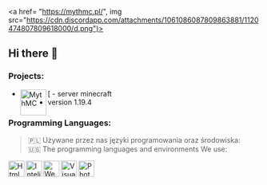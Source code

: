 
<a href= "https://mythmc.pl/", img src="https://cdn.discordapp.com/attachments/1061086087809863881/1120474807809618000/d.png")></img>

## Hi there 👋
### Projects:
- [<img align="left" alt="MythMC" width="52px" src="https://cdn.discordapp.com/attachments/755488771306291211/1033161266463768586/mythmcl.png"> - server minecraft
- version 1.19.4

### Programming Languages:
> 🇵🇱 Używane przez nas języki programowania oraz środowiska:  
> 🇺🇸 The programming languages and environments We use:
<img align="left" alt="Html" width="32px" src="https://simpleicons.org/icons/html5.svg">
<img align="left" alt="Intelj" width="32px" src="https://simpleicons.org/icons/intellijidea.svg">
<img align="left" alt="WebStorm" width="32px" src="https://simpleicons.org/icons/webstorm.svg"> 
<img align="left" alt="Visual" width="32px" src="https://simpleicons.org/icons/visualstudiocode.svg"> 
<img align="left" alt="Photoshop" width="32px" src="https://simpleicons.org/icons/adobephotoshop.svg"> 
